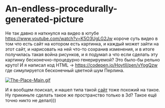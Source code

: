 # An-endless-procedurally-generated-picture

Не так давно я наткнулся на видео в ютубе https://www.youtube.com/watch?v=K5O3UgLG2Jw короче суть видео в том что есть сайт на котором есть картинка, и каждый может зайти на этот сайт, и нарисовать на ней что-то сохранив изменения, и в итоге получилась такая война рисунков, и я подумал а что если сделать эту картинку бесконечно-процедурно генерируемой? Это было-бы рельно круто! И я написал код HTML -> https://codepen.io/HoytII/pen/vYogQzw где симулируется бесконечный цветной шум Перлина.

[![The-Place-Main.gif](https://i.postimg.cc/G2NXgYK8/The-Place-Main.gif)](https://postimg.cc/MM70vnhq)

И я вообщем поискал, и нашел типа такой [сайт](https://pixelbattle.fun) тоже похожий на такое. Ну прикиньте сделать такое же пространство только в 3d? Такое ещё точно никто не делал)))

